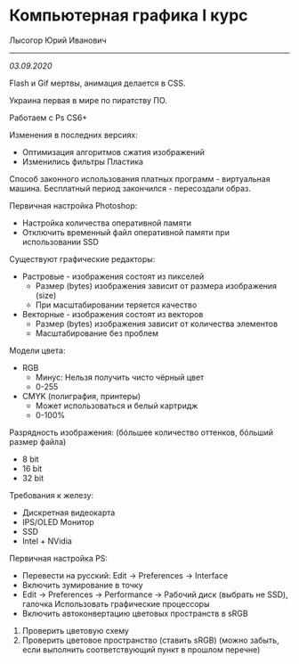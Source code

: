 # Компьютерная графика I курс

Лысогор Юрий Иванович

<!--

+380504632929

lysogor@ukr.net
lysogor.com

-->

<hr />

*03.09.2020*

Flash и Gif мертвы, анимация делается в CSS.

Украина первая в мире по пиратству ПО.

Работаем с Ps CS6+

Изменения в последних версиях:
- Оптимизация алгоритмов сжатия изображений
- Изменились фильтры Пластика

Способ законного использования платных программ - виртуальная машина. Бесплатный период закончился - пересоздали образ.

Первичная настройка Photoshop:
- Настройка количества оперативной памяти
- Отключить временный файл оперативной памяти при использовании SSD

Существуют графические редакторы:
- Растровые - изображения состоят из пикселей
  - Размер (bytes) изображения зависит от размера изображения (size)
  - При масштабировании теряется качество
- Векторные - изображения состоят из векторов
  - Размер (bytes) изображения зависит от количества элементов
  - Масштабирование без проблем

Модели цвета:
- RGB
  - Минус: Нельзя получить чисто чёрный цвет
  - 0-255
- CMYK (полиграфия, принтеры)
  - Может использоваться и белый картридж
  - 0-100%

Разрядность изображения: (бóльшее количество оттенков, бóльший размер файла)
- 8 bit
- 16 bit
- 32 bit

Требования к железу:
- Дискретная видеокарта
- IPS/OLED Монитор
- SSD
- Intel + NVidia


Первичная настройка PS:
- Перевести на русский: Edit -> Preferences -> Interface
- Включить зумирование в точку
- Edit -> Preferences -> Performance -> Рабочий диск (выбрать не SSD), галочка Использовать графические процессоры
- Включить автоконвертацию цветовых пространств в sRGB

1. Проверить цветовую схему
2. Проверить цветовое пространство (ставить sRGB) (можно забыть, если выполнить соответствующий пункт в прошлом перечне)

